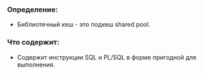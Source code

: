 ### Определение: 
  - Библиотечный кеш - это подкеш shared pool.

### Что содержит: 
  - Содержит инструкции SQL и PL/SQL в форме пригодной для выполнения.